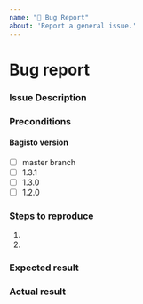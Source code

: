 ```yaml
---
name: "🐛 Bug Report"
about: 'Report a general issue.'
---
```


<!--- Before you open an issue, please check if the issue already has been reported. --->

# Bug report

### Issue Description
<!--- Provide a more detailed introduction to the issue itself. -->

### Preconditions
<!--- Please provide as detailed information about your environment as possible. -->


<!--- Please select the version of bagisto that you are using. -->
#### Bagisto version
- [ ] master branch
- [ ] 1.3.1
- [ ] 1.3.0
- [ ] 1.2.0

### Steps to reproduce
<!--- It is important to provide a set of clear steps to reproduce this bug.If relevant please include code samples. -->

1.
2. 

### Expected result
<!--- Tell us what should happen -->

### Actual result
<!--- Tell us what happens instead -->

